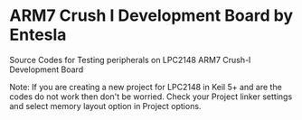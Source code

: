 # ARM7 Crush I Development Board by Entesla
Source Codes for Testing peripherals on LPC2148 ARM7 Crush-I Development Board

Note: If you are creating a new project for LPC2148 in Keil 5+ and are the codes do not work then don't be worried. Check your Project linker settings and select memory layout option in Project options.
